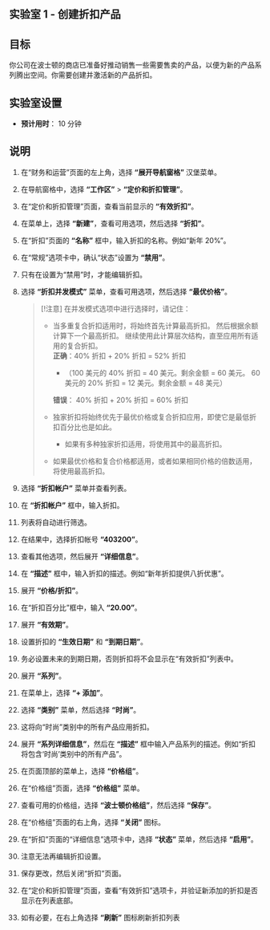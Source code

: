 ﻿---
lab:
    title: '实验室 1：创建折扣产品'
    module: '模块 3：学习 Microsoft Dynamics 365 Commerce 的基础知识'
---

## 实验室 1 - 创建折扣产品

## 目标

你公司在波士顿的商店已准备好推动销售一些需要售卖的产品，以便为新的产品系列腾出空间。你需要创建并激活新的产品折扣。

## 实验室设置

   - **预计用时**： 10 分钟

## 说明

1. 在“财务和运营”页面的左上角，选择 **“展开导航窗格”** 汉堡菜单。

1. 在导航窗格中，选择 **“工作区”** > **“定价和折扣管理”**。

1. 在“定价和折扣管理”页面，查看当前显示的 **“有效折扣”**。

1. 在菜单上，选择 **“新建”**，查看可用选项，然后选择 **“折扣”**。

1. 在“折扣”页面的 **“名称”** 框中，输入折扣的名称。例如“新年 20%”。

1. 在“常规”选项卡中，确认“状态”设置为 **“禁用”**。

1. 只有在设置为“禁用”时，才能编辑折扣。

1. 选择 **“折扣并发模式”** 菜单，查看可用选项，然后选择 **“最优价格”**。

    >[!注意] 在并发模式选项中进行选择时，请记住：
    >
    >  - 当多重复合折扣适用时，将始终首先计算最高折扣。  然后根据余额计算下一个最高折扣。  继续使用此计算层次结构，直至应用所有适用的复合折扣。  
    >    **正确**：40% 折扣 + 20% 折扣 = 52% 折扣  
    >      - （100 美元的 40% 折扣 = 40 美元。剩余金额 = 60 美元。  60 美元的 20% 折扣 = 12 美元。剩余金额 = 48 美元）  
    >
    >    **错误**： 40% 折扣 + 20% 折扣 = 60% 折扣
    >
    >  - 独家折扣将始终优先于最优价格或复合折扣应用，即使它是最低折扣百分比也是如此。
    >    - 如果有多种独家折扣适用，将使用其中的最高折扣。
    >  - 如果最优价格和复合价格都适用，或者如果相同价格的倍数适用，将使用最高折扣。

1. 选择 **“折扣帐户”** 菜单并查看列表。

1. 在 **“折扣帐户”** 框中，输入折扣。

1. 列表将自动进行筛选。

1. 在结果中，选择折扣帐号 **“403200”**。

1. 查看其他选项，然后展开 **“详细信息”**。

1. 在 **“描述”** 框中，输入折扣的描述。例如“新年折扣提供八折优惠”。

1. 展开 **“价格/折扣”**。

1. 在“折扣百分比”框中，输入 **“20.00”**。

1. 展开 **“有效期”**。

1. 设置折扣的 **“生效日期”** 和 **“到期日期”**。

1. 务必设置未来的到期日期，否则折扣将不会显示在“有效折扣”列表中。

1. 展开 **“系列”**。

1. 在菜单上，选择 **“+ 添加”**。

1. 选择 **“类别”** 菜单，然后选择 **“时尚”**。

1. 这将向“时尚”类别中的所有产品应用折扣。

1. 展开 **“系列详细信息”**，然后在 **“描述”** 框中输入产品系列的描述。例如“折扣将包含‘时尚’类别中的所有产品”。

1. 在页面顶部的菜单上，选择 **“价格组”**。

1. 在“价格组”页面，选择 **“价格组”** 菜单。

1. 查看可用的价格组，选择 **“波士顿价格组”**，然后选择 **“保存”**。

1. 在“价格组”页面的右上角，选择 **“关闭”** 图标。

1. 在“折扣”页面的“详细信息”选项卡中，选择 **“状态”** 菜单，然后选择 **“启用”**。

1. 注意无法再编辑折扣设置。

1. 保存更改，然后关闭“折扣”页面。

1. 在“定价和折扣管理”页面，查看“有效折扣”选项卡，并验证新添加的折扣是否显示在列表底部。

1. 如有必要，在右上角选择 **“刷新”** 图标刷新折扣列表